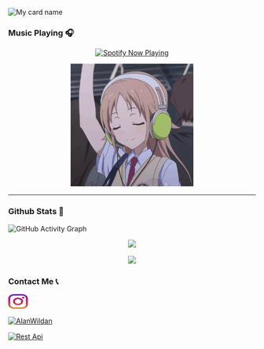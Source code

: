 ![My card name](https://cardivo.vercel.app/api?name=AlanX404&description=Loe%20Ngentod%20Ngapain%20Kesini&image=https://telegra.ph/file/218b62ea57631a010fcea.jpg?v=4&backgroundColor=%23ecf0f1&instagram=shitpost.id_._&facebook=Alan%20wildan&github=alanwildan&twitter=@Alanwildan&pattern=leaf&colorPattern=%23eaeaea)

### Music Playing 🎧

<p align="center">
  <a href="https://open.spotify.com/playlist/654rmZwiJjQtKOzjQtfksO?si=PSnCZq4tQDi7DTWle5kZwg&utm_source=copy-link&dl_branch=1" target="_blank"><img src="https://now-playing-on-spotify.vercel.app/api/spotify" alt="Spotify Now Playing" width="350"/></a>
</p>

<p align="center">
  <img src="https://github.com/alanwildan/alanwildan/blob/main/8Nwv.gif" width="250"/>
</p>

--------

### Github Stats 🚀

![GitHub Activity Graph](https://activity-graph.herokuapp.com/graph?username=alanwildan&bg_color=000000&color=4fff67&line=4fff67&point=ffffff&area=true&hide_border=true)  
<p align="center"><a href="https://github.com/alanwildan"><img src="https://github-readme-stats.vercel.app/api?username=alanwildan&show_icons=true&theme=radical"></a></p>
<p align="center"><a href="https://github.com/alanwildan"><img src="https://github-readme-stats.vercel.app/api/top-langs/?username=alanwildan&theme=radical&layout=compact"></a></p> 


### Contact Me 📞

<p align="left"><a href="https://instagram.com/shitpost.id_._" target="blank"><img align="center" src="https://github.com/ArugaZ/ArugaZ/blob/main/images/instagram.svg?raw=true" alt="yooiamthoriq" height="30" width="40" /></a> <p align="left"><a href="https://wa.me/6285158410062" target="blank"><img align="center" src="https://storage.caliph71.xyz/img/whatsapp.svg" alt="AlanWildan" height="30" width="40" /></a> <p align="left"><a href="https://alanwildan-api.herokuapp.com/api" target="blank"><img align="center" src="https://storage.caliph71.xyz/img/web.svg" alt="Rest Api" height="30" width="40" /></a>
</p>
